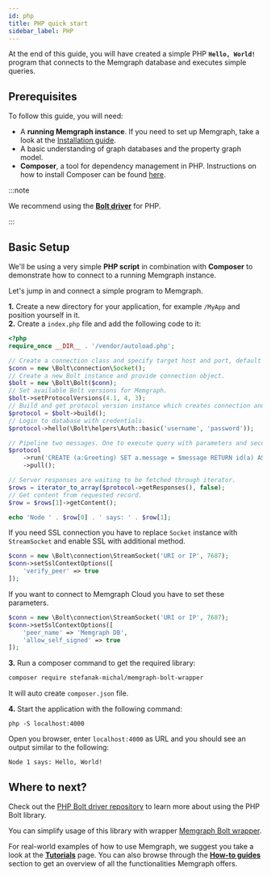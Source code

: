 ```yaml
---
id: php
title: PHP quick start
sidebar_label: PHP
---
```


At the end of this guide, you will have created a simple PHP **`Hello, World!`**
program that connects to the Memgraph database and executes simple queries.

## Prerequisites

To follow this guide, you will need:

- A **running Memgraph instance**. If you need to set up Memgraph, take a look
  at the [Installation guide](/installation/overview.mdx).
- A basic understanding of graph databases and the property graph model.
- **Composer**, a tool for dependency management in PHP. Instructions on how to
  install Composer can be found [here](https://getcomposer.org/doc/00-intro.md).

:::note

We recommend using the **[Bolt driver](https://github.com/neo4j-php/Bolt)** for
PHP.

:::

## Basic Setup

We'll be using a very simple **PHP script** in combination with **Composer** to
demonstrate how to connect to a running Memgraph instance.

Let's jump in and connect a simple program to Memgraph.

**1.** Create a new directory for your application, for example `/MyApp` and
position yourself in it.<br /> **2.** Create a `index.php` file and add the
following code to it:

```php
<?php
require_once __DIR__ . '/vendor/autoload.php';

// Create a connection class and specify target host and port, default is localhost.
$conn = new \Bolt\connection\Socket();
// Create a new Bolt instance and provide connection object.
$bolt = new \Bolt\Bolt($conn);
// Set available Bolt versions for Memgraph.
$bolt->setProtocolVersions(4.1, 4, 3);
// Build and get protocol version instance which creates connection and executes handshake.
$protocol = $bolt->build();
// Login to database with credentials.
$protocol->hello(\Bolt\helpers\Auth::basic('username', 'password'));

// Pipeline two messages. One to execute query with parameters and second to pull records.
$protocol
    ->run('CREATE (a:Greeting) SET a.message = $message RETURN id(a) AS nodeId, a.message AS message', ['message' => 'Hello, World!'])
    ->pull();

// Server responses are waiting to be fetched through iterator.
$rows = iterator_to_array($protocol->getResponses(), false);
// Get content from requested record.
$row = $rows[1]->getContent();

echo 'Node ' . $row[0] . ' says: ' . $row[1];
```

If you need SSL connection you have to replace `Socket` instance with `StreamSocket` and enable SSL with additional method.

```php
$conn = new \Bolt\connection\StreamSocket('URI or IP', 7687);
$conn->setSslContextOptions([
    'verify_peer' => true
]);
```

If you want to connect to Memgraph Cloud you have to set these parameters.

```php
$conn = new \Bolt\connection\StreamSocket('URI or IP', 7687);
$conn->setSslContextOptions([
    'peer_name' => 'Memgraph DB',
    'allow_self_signed' => true
]);
```

**3.** Run a composer command to get the required library:

```sh
composer require stefanak-michal/memgraph-bolt-wrapper
```

It will auto create `composer.json` file.

**4.** Start the application with the following command:

```
php -S localhost:4000
```

Open you browser, enter `localhost:4000` as URL and you should see an output similar to the following:

```
Node 1 says: Hello, World!
```

## Where to next?

Check out the [PHP Bolt driver repository](https://github.com/neo4j-php/Bolt) to learn more about using the PHP Bolt library.

You can simplify usage of this library with wrapper [Memgraph Bolt wrapper](https://github.com/stefanak-michal/memgraph-bolt-wrapper).

For real-world examples of how to use Memgraph, we suggest you take a look at
the **[Tutorials](/tutorials/overview.md)** page. You can also browse through
the **[How-to guides](/how-to-guides/overview.md)** section to get an overview
of all the functionalities Memgraph offers.
